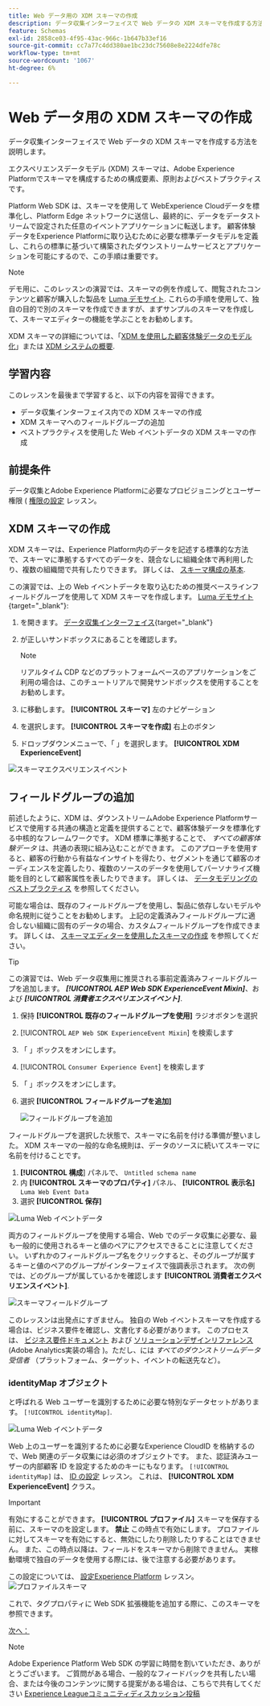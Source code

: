 ```yaml
---
title: Web データ用の XDM スキーマの作成
description: データ収集インターフェイスで Web データの XDM スキーマを作成する方法を説明します。 このレッスンは、「 Adobe Experience Cloudと Web SDK の実装」チュートリアルの一部です。
feature: Schemas
exl-id: 2858ce03-4f95-43ac-966c-1b647b33ef16
source-git-commit: cc7a77c4dd380ae1bc23dc75608e8e2224dfe78c
workflow-type: tm+mt
source-wordcount: '1067'
ht-degree: 6%

---
```


# Web データ用の XDM スキーマの作成

データ収集インターフェイスで Web データの XDM スキーマを作成する方法を説明します。

エクスペリエンスデータモデル (XDM) スキーマは、Adobe Experience Platformでスキーマを構成するための構成要素、原則およびベストプラクティスです。

Platform Web SDK は、スキーマを使用して WebExperience Cloudデータを標準化し、Platform Edge ネットワークに送信し、最終的に、データをデータストリームで設定された任意のイベントアプリケーションに転送します。 顧客体験データをExperience Platformに取り込むために必要な標準データモデルを定義し、これらの標準に基づいて構築されたダウンストリームサービスとアプリケーションを可能にするので、この手順は重要です。

>[!NOTE]
>
> デモ用に、このレッスンの演習では、スキーマの例を作成して、閲覧されたコンテンツと顧客が購入した製品を [Luma デモサイト](https://luma.enablementadobe.com/content/luma/us/en.html). これらの手順を使用して、独自の目的で別のスキーマを作成できますが、まずサンプルのスキーマを作成して、スキーマエディターの機能を学ぶことをお勧めします。

XDM スキーマの詳細については、「[XDM を使用した顧客体験データのモデル化](https://experienceleague.adobe.com/?recommended=ExperiencePlatform-D-1-2021.1.xdm)」または [XDM システムの概要](https://experienceleague.adobe.com/docs/experience-platform/xdm/home.html?lang=ja).

## 学習内容

このレッスンを最後まで学習すると、以下の内容を習得できます。

* データ収集インターフェイス内での XDM スキーマの作成
* XDM スキーマへのフィールドグループの追加
* ベストプラクティスを使用した Web イベントデータの XDM スキーマの作成

## 前提条件

データ収集とAdobe Experience Platformに必要なプロビジョニングとユーザー権限 ( [権限の設定](configure-permissions.md) レッスン。

## XDM スキーマの作成

XDM スキーマは、Experience Platform内のデータを記述する標準的な方法で、スキーマに準拠するすべてのデータを、競合なしに組織全体で再利用したり、複数の組織間で共有したりできます。 詳しくは、 [スキーマ構成の基本](https://experienceleague.adobe.com/docs/experience-platform/xdm/schema/composition.html?lang=ja).

この演習では、上の Web イベントデータを取り込むための推奨ベースラインフィールドグループを使用して XDM スキーマを作成します。 [Luma デモサイト](https://luma.enablementadobe.com/content/luma/us/en.html){target=&quot;_blank&quot;}:

1. を開きます。 [データ収集インターフェイス](https://launch.adobe.com/){target=&quot;_blank&quot;}
1. が正しいサンドボックスにあることを確認します。

   >[!NOTE]
   >
   >リアルタイム CDP などのプラットフォームベースのアプリケーションをご利用の場合は、このチュートリアルで開発サンドボックスを使用することをお勧めします。

1. に移動します。 **[!UICONTROL スキーマ]** 左のナビゲーション
1. を選択します。 **[!UICONTROL スキーマを作成]** 右上のボタン
1. ドロップダウンメニューで、「 」を選択します。 **[!UICONTROL XDM ExperienceEvent]**

![スキーマエクスペリエンスイベント](assets/schema-XDM-experience-event.jpg)

## フィールドグループの追加

前述したように、XDM は、ダウンストリームAdobe Experience Platformサービスで使用する共通の構造と定義を提供することで、顧客体験データを標準化する中核的なフレームワークです。 XDM 標準に準拠することで、 _すべての顧客体験データ_ は、共通の表現に組み込むことができます。 このアプローチを使用すると、顧客の行動から有益なインサイトを得たり、セグメントを通じて顧客のオーディエンスを定義したり、複数のソースのデータを使用してパーソナライズ機能を目的として顧客属性を表したりできます。 詳しくは、 [データモデリングのベストプラクティス](https://experienceleague.adobe.com/docs/experience-platform/xdm/schema/best-practices.html?lang=en) を参照してください。

可能な場合は、既存のフィールドグループを使用し、製品に依存しないモデルや命名規則に従うことをお勧めします。 上記の定義済みフィールドグループに適合しない組織に固有のデータの場合、カスタムフィールドグループを作成できます。 詳しくは、 [スキーマエディターを使用したスキーマの作成](https://experienceleague.adobe.com/docs/experience-platform/xdm/tutorials/create-schema-ui.html?lang=en#create) を参照してください。

>[!TIP]
> 
>この演習では、Web データ収集用に推奨される事前定義済みフィールドグループを追加します。 _**[!UICONTROL AEP Web SDK ExperienceEvent Mixin]**_、および _**[!UICONTROL 消費者エクスペリエンスイベント]**_.

1. 保持 **[!UICONTROL 既存のフィールドグループを使用]** ラジオボタンを選択
1. [!UICONTROL `AEP Web SDK ExperienceEvent Mixin`] を検索します
1. 「 」ボックスをオンにします。
1. [!UICONTROL `Consumer Experience Event`] を検索します
1. 「 」ボックスをオンにします。
1. 選択 **[!UICONTROL フィールドグループを追加]**

   ![フィールドグループを追加](assets/schema-add-field-group.jpg)

フィールドグループを選択した状態で、スキーマに名前を付ける準備が整いました。 XDM スキーマの一般的な命名規則は、データのソースに続いてスキーマに名前を付けることです。

1. **[!UICONTROL 構成**] パネルで、 `Untitled schema name`
1. 内 **[!UICONTROL スキーマのプロパティ]** パネル、 **[!UICONTROL 表示名]** `Luma Web Event Data`
1. 選択 **[!UICONTROL 保存]**

![Luma Web イベントデータ](assets/schema-luma-web-event-data.png)

両方のフィールドグループを使用する場合、Web でのデータ収集に必要な、最も一般的に使用されるキーと値のペアにアクセスできることに注意してください。 いずれかのフィールドグループ名をクリックすると、そのグループが属するキーと値のペアのグループがインターフェイスで強調表示されます。 次の例では、どのグループが属しているかを確認します **[!UICONTROL 消費者エクスペリエンスイベント]**.

![スキーマフィールドグループ](assets/schema-consumer-experience-event.jpg)

このレッスンは出発点にすぎません。 独自の Web イベントスキーマを作成する場合は、ビジネス要件を確認し、文書化する必要があります。 このプロセスは、 [ビジネス要件ドキュメント](https://experienceleague.adobe.com/docs/analytics-learn/tutorials/implementation/implementation-basics/creating-a-business-requirements-document.html?lang=ja) および [ソリューションデザインリファレンス](https://experienceleague.adobe.com/docs/analytics-learn/tutorials/implementation/implementation-basics/creating-and-maintaining-an-sdr.html) (Adobe Analytics実装の場合 )。ただし、には _すべてのダウンストリームデータ受信者_ （プラットフォーム、ターゲット、イベントの転送先など）。


### identityMap オブジェクト

と呼ばれる Web ユーザーを識別するために必要な特別なデータセットがあります。 `[!UICONTROL identityMap]`.

![Luma Web イベントデータ](assets/schema-identityMap.png)

Web 上のユーザーを識別するために必要なExperience CloudID を格納するので、Web 関連のデータ収集には必須のオブジェクトです。 また、認証済みユーザーの内部顧客 ID を設定するためのキーにもなります。 `[!UICONTROL identityMap]` は、 [ID の設定](configure-identities.md) レッスン。 これは、 **[!UICONTROL XDM ExperienceEvent]** クラス。


>[!IMPORTANT]
>
> 有効にすることができます。 **[!UICONTROL プロファイル]** スキーマを保存する前に、スキーマのを設定します。 **禁止** この時点で有効にします。 プロファイルに対してスキーマを有効にすると、無効にしたり削除したりすることはできません。 また、この時点以降は、フィールドをスキーマから削除できません。 実稼動環境で独自のデータを使用する際には、後で注意する必要があります。
>
>この設定については、 [設定Experience Platform](setup-experience-platform.md) レッスン。
>![プロファイルスキーマ](assets/schema-profile.png)

これで、タグプロパティに Web SDK 拡張機能を追加する際に、このスキーマを参照できます。


[次へ： ](configure-identities.md)

>[!NOTE]
>
>Adobe Experience Platform Web SDK の学習に時間を割いていただき、ありがとうございます。 ご質問がある場合、一般的なフィードバックを共有したい場合、または今後のコンテンツに関する提案がある場合は、こちらで共有してください [Experience Leagueコミュニティディスカッション投稿](https://experienceleaguecommunities.adobe.com/t5/adobe-experience-platform-launch/tutorial-discussion-implement-adobe-experience-cloud-with-web/td-p/444996)
